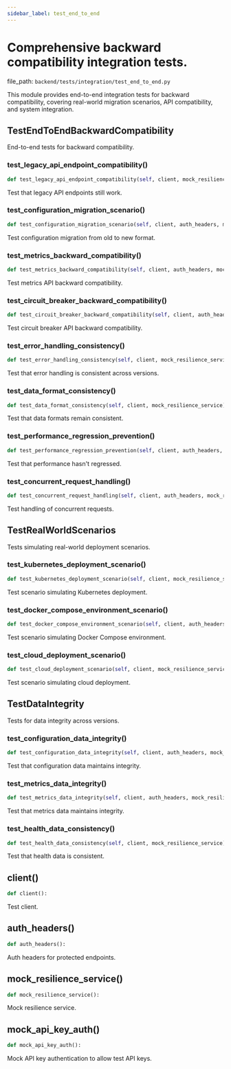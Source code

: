 ```yaml
---
sidebar_label: test_end_to_end
---
```


# Comprehensive backward compatibility integration tests.

  file_path: `backend/tests/integration/test_end_to_end.py`

This module provides end-to-end integration tests for backward compatibility,
covering real-world migration scenarios, API compatibility, and system integration.

## TestEndToEndBackwardCompatibility

End-to-end tests for backward compatibility.

### test_legacy_api_endpoint_compatibility()

```python
def test_legacy_api_endpoint_compatibility(self, client, mock_resilience_service):
```

Test that legacy API endpoints still work.

### test_configuration_migration_scenario()

```python
def test_configuration_migration_scenario(self, client, auth_headers, mock_resilience_service):
```

Test configuration migration from old to new format.

### test_metrics_backward_compatibility()

```python
def test_metrics_backward_compatibility(self, client, auth_headers, mock_resilience_service):
```

Test metrics API backward compatibility.

### test_circuit_breaker_backward_compatibility()

```python
def test_circuit_breaker_backward_compatibility(self, client, auth_headers, mock_resilience_service):
```

Test circuit breaker API backward compatibility.

### test_error_handling_consistency()

```python
def test_error_handling_consistency(self, client, mock_resilience_service):
```

Test that error handling is consistent across versions.

### test_data_format_consistency()

```python
def test_data_format_consistency(self, client, mock_resilience_service):
```

Test that data formats remain consistent.

### test_performance_regression_prevention()

```python
def test_performance_regression_prevention(self, client, auth_headers, mock_resilience_service):
```

Test that performance hasn't regressed.

### test_concurrent_request_handling()

```python
def test_concurrent_request_handling(self, client, auth_headers, mock_resilience_service):
```

Test handling of concurrent requests.

## TestRealWorldScenarios

Tests simulating real-world deployment scenarios.

### test_kubernetes_deployment_scenario()

```python
def test_kubernetes_deployment_scenario(self, client, mock_resilience_service):
```

Test scenario simulating Kubernetes deployment.

### test_docker_compose_environment_scenario()

```python
def test_docker_compose_environment_scenario(self, client, auth_headers, mock_resilience_service):
```

Test scenario simulating Docker Compose environment.

### test_cloud_deployment_scenario()

```python
def test_cloud_deployment_scenario(self, client, mock_resilience_service):
```

Test scenario simulating cloud deployment.

## TestDataIntegrity

Tests for data integrity across versions.

### test_configuration_data_integrity()

```python
def test_configuration_data_integrity(self, client, auth_headers, mock_resilience_service):
```

Test that configuration data maintains integrity.

### test_metrics_data_integrity()

```python
def test_metrics_data_integrity(self, client, auth_headers, mock_resilience_service):
```

Test that metrics data maintains integrity.

### test_health_data_consistency()

```python
def test_health_data_consistency(self, client, mock_resilience_service):
```

Test that health data is consistent.

## client()

```python
def client():
```

Test client.

## auth_headers()

```python
def auth_headers():
```

Auth headers for protected endpoints.

## mock_resilience_service()

```python
def mock_resilience_service():
```

Mock resilience service.

## mock_api_key_auth()

```python
def mock_api_key_auth():
```

Mock API key authentication to allow test API keys.
